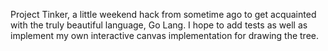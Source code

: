 Project Tinker, a little weekend hack from sometime ago to get acquainted with the truly beautiful language, Go Lang. I hope to add tests as well as implement my own interactive canvas implementation for drawing the tree.